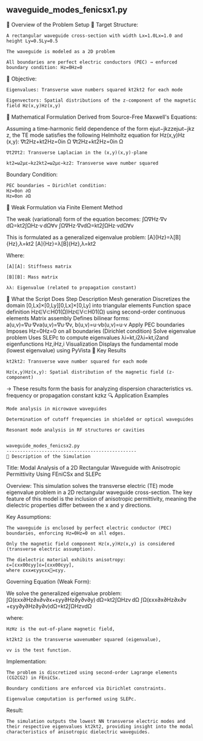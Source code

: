 waveguide_modes_fenicsx1.py
---------------------------------------------
🎯 Overview of the Problem Setup
📌 Target Structure:

    A rectangular waveguide cross-section with width Lx=1.0Lx​=1.0 and height Ly=0.5Ly​=0.5

    The waveguide is modeled as a 2D problem

    All boundaries are perfect electric conductors (PEC) → enforced boundary condition: Hz=0Hz​=0

📌 Objective:

    Eigenvalues: Transverse wave numbers squared kt2kt2​ for each mode

    Eigenvectors: Spatial distributions of the z-component of the magnetic field Hz(x,y)Hz​(x,y)

🔧 Mathematical Formulation
Derived from Source-Free Maxwell's Equations:

Assuming a time-harmonic field dependence of the form ejωt−jkzzejωt−jkz​z, the TE mode satisfies the following Helmholtz equation for Hz(x,y)Hz​(x,y):
∇t2Hz+kt2Hz=0in Ω
∇t2​Hz​+kt2​Hz​=0in Ω

    ∇t2∇t2​: Transverse Laplacian in the (x,y)(x,y)-plane

    kt2=ω2με−kz2kt2​=ω2με−kz2​: Transverse wave number squared

Boundary Condition:

    PEC boundaries → Dirichlet condition:
    Hz=0on ∂Ω
    Hz​=0on ∂Ω

🔁 Weak Formulation via Finite Element Method

The weak (variational) form of the equation becomes:
∫Ω∇Hz⋅∇v dΩ=kt2∫ΩHz⋅v dΩ∀v
∫Ω​∇Hz​⋅∇vdΩ=kt2​∫Ω​Hz​⋅vdΩ∀v

This is formulated as a generalized eigenvalue problem:
[A]{Hz}=λ[B]{Hz},λ=kt2
[A]{Hz​}=λ[B]{Hz​},λ=kt2​

Where:

    [A][A]: Stiffness matrix

    [B][B]: Mass matrix

    λλ: Eigenvalue (related to propagation constant)

📌 What the Script Does
Step	Description
Mesh generation	Discretizes the domain [0,Lx]×[0,Ly][0,Lx​]×[0,Ly​] into triangular elements
Function space definition	Hz∈V⊂H01(Ω)Hz​∈V⊂H01​(Ω) using second-order continuous elements
Matrix assembly	Defines bilinear forms: a(u,v)=∇u⋅∇va(u,v)=∇u⋅∇v, b(u,v)=u⋅vb(u,v)=u⋅v
Apply PEC boundaries	Imposes Hz=0Hz​=0 on all boundaries (Dirichlet condition)
Solve eigenvalue problem	Uses SLEPc to compute eigenvalues λi=kt,i2λi​=kt,i2​ and eigenfunctions Hz,iHz,i​
Visualization	Displays the fundamental mode (lowest eigenvalue) using PyVista
🎯 Key Results

    kt2kt2​: Transverse wave number squared for each mode

    Hz(x,y)Hz​(x,y): Spatial distribution of the magnetic field (z-component)

→ These results form the basis for analyzing dispersion characteristics vs. frequency or propagation constant kzkz​
🔍 Application Examples

    Mode analysis in microwave waveguides

    Determination of cutoff frequencies in shielded or optical waveguides

    Resonant mode analysis in RF structures or cavities

    
    waveguide_modes_fenicsx2.py
    ------------------------------------------------
    🧾 Description of the Simulation

Title: Modal Analysis of a 2D Rectangular Waveguide with Anisotropic Permittivity Using FEniCSx and SLEPc

Overview:
This simulation solves the transverse electric (TE) mode eigenvalue problem in a 2D rectangular waveguide cross-section. The key feature of this model is the inclusion of anisotropic permittivity, meaning the dielectric properties differ between the x and y directions.

Key Assumptions:

    The waveguide is enclosed by perfect electric conductor (PEC) boundaries, enforcing Hz=0Hz​=0 on all edges.

    Only the magnetic field component Hz(x,y)Hz​(x,y) is considered (transverse electric assumption).

    The dielectric material exhibits anisotropy:
    ε=[εxx00εyy]ε=[εxx​0​0εyy​​],
    where εxx≠εyyεxx​=εyy​.

Governing Equation (Weak Form):

We solve the generalized eigenvalue problem:
∫Ω(εxx∂Hz∂x∂v∂x+εyy∂Hz∂y∂v∂y) dΩ=kt2∫ΩHzv dΩ
∫Ω​(εxx​∂x∂Hz​​∂x∂v​+εyy​∂y∂Hz​​∂y∂v​)dΩ=kt2​∫Ω​Hz​vdΩ

where:

    HzHz​ is the out-of-plane magnetic field,

    kt2kt2​ is the transverse wavenumber squared (eigenvalue),

    vv is the test function.

Implementation:

    The problem is discretized using second-order Lagrange elements (CG2CG2​) in FEniCSx.

    Boundary conditions are enforced via Dirichlet constraints.

    Eigenvalue computation is performed using SLEPc.

Result:

    The simulation outputs the lowest NN transverse electric modes and their respective eigenvalues kt2kt2​, providing insight into the modal characteristics of anisotropic dielectric waveguides.
